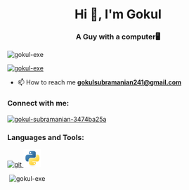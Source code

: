 

<h1 align="center">Hi 👋, I'm Gokul</h1>
<h3 align="center">A Guy with a computer🖥</h3>

<p align="left"> <img src="https://komarev.com/ghpvc/?username=gokul-exe&label=Profile%20views&color=0e75b6&style=flat" alt="gokul-exe" /> </p>

<p align="left"> <a href="https://github.com/ryo-ma/github-profile-trophy"><img src="https://github-profile-trophy.vercel.app/?username=gokul-exe" alt="gokul-exe" /></a> </p>

- 📫 How to reach me **gokulsubramanian241@gmail.com**

<h3 align="left">Connect with me:</h3>
<p align="left">
<a href="https://linkedin.com/in/gokul-exe" target="blank"><img align="center" src="https://raw.githubusercontent.com/rahuldkjain/github-profile-readme-generator/master/src/images/icons/Social/linked-in-alt.svg" alt="gokul-subramanian-3474ba25a" height="30" width="40" /></a>
</p>

<h3 align="left">Languages and Tools:</h3>
<p align="left"> <a href="https://git-scm.com/" target="_blank" rel="noreferrer"> <img src="https://www.vectorlogo.zone/logos/git-scm/git-scm-icon.svg" alt="git" width="40" height="40"/> </a> <a href="https://www.python.org" target="_blank" rel="noreferrer"> <img src="https://raw.githubusercontent.com/devicons/devicon/master/icons/python/python-original.svg" alt="python" width="40" height="40"/> </a> </p>

<p>&nbsp;<img align="center" src="https://github-readme-stats.vercel.app/api?username=gokul-exe&show_icons=true&locale=en" alt="gokul-exe" /></p>
